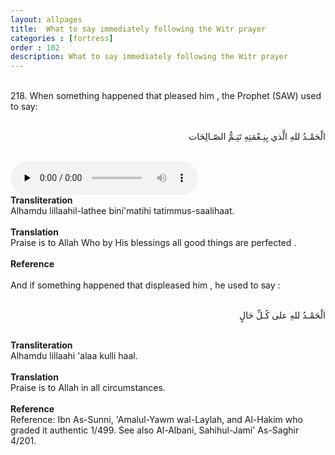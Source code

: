 ```yaml
---
layout: allpages
title:  What to say immediately following the Witr prayer
categories : [fortress]
order : 102
description: What to say immediately following the Witr prayer
---
```

<br>
<div class="extra">218. When something happened that pleased him , the Prophet (SAW) used to say:</div>
<br>
<div class="arabictext" dir="RTL">

الْحَمْـدُ للهِ الَّذي بِنِـعْمَتِهِ تَتِـمُّ الصّـالِحَات

</div>
<br>


<audio controls  preload="none">
  <source src="{{ site.baseurl }}/audio/fortress/218.mp3" type="audio/mpeg">
Your browser does not support the audio element.
</audio>
<br>
<div class="duaextra" tabindex="0">
<div><strong>Transliteration</strong></div>
<div class="extra">Alhamdu lillaahil-lathee bini'matihi tatimmus-saalihaat.</div>
</div>
<br>
<div class="duaextra" tabindex="0">
<div><strong>Translation</strong></div>
<div class="extra">Praise is to Allah Who by His blessings all good things are perfected .</div>
</div>
<br>
<div class="duaextra" tabindex="0">
<div><strong>Reference</strong></div>
<div class="extra"></div>
</div>
<br>
<div class="extra">And if something happened that displeased him , he used to say :</div>
<br>
<div class="arabictext" dir="RTL">

الْحَمْـدُ للهِ على كُـلِّ حَالٍ

</div>
<br>

<div class="duaextra" tabindex="0">
<div><strong>Transliteration</strong></div>
<div class="extra">Alhamdu lillaahi 'alaa kulli haal.</div>
</div>
<br>
<div class="duaextra" tabindex="0">
<div><strong>Translation</strong></div>
<div class="extra">Praise is to Allah in all circumstances.</div>
</div>
<br>
<div class="duaextra" tabindex="0">
<div><strong>Reference</strong></div>
<div class="extra">Reference: Ibn As-Sunni, 'Amalul-Yawm wal-Laylah, and Al-Hakim who graded it authentic 1/499. See also Al-Albani, Sahihul-Jami' As-Saghir 4/201.</div>
</div>
